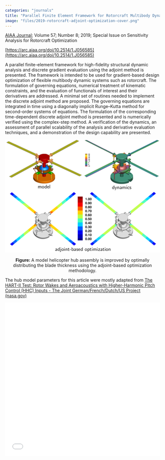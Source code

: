 ```yaml
---
categories: "journals"
title: "Parallel Finite Element Framework for Rotorcraft Multibody Dynamics and Adjoint Sensitivities"
image: "files/2019-rotorcraft-adjoint-optimization-cover.png"
---
```


[AIAA Journal](https://arc.aiaa.org/journal/aiaaj); Volume 57; Number 8; 2019; Special Issue on Sensitivity Analysis for Rotorcraft Optimization

[https://arc.aiaa.org/doi/10.2514/1.J056585](https://arc.aiaa.org/doi/10.2514/1.J056585)

A parallel finite-element framework for high-fidelity structural dynamic analysis and discrete gradient evaluation using the adjoint method is presented. The framework is intended to be used for gradient-based design optimization of flexible multibody dynamic systems such as rotorcraft. The formulation of governing equations, numerical treatment of kinematic constraints, and the evaluation of functionals of interest and their derivatives are addressed. A minimal set of routines needed to implement the discrete adjoint method are proposed. The governing equations are integrated in time using a diagonally implicit Runge–Kutta method for second-order systems of equations. The formulation of the corresponding time-dependent discrete adjoint method is presented and is numerically verified using the complex-step method. A verification of the dynamics, an assessment of parallel scalability of the analysis and derivative evaluation techniques, and a demonstration of the design capability are presented.  

![](/files/2019-rotorcraft-adjoint-optimization-cover.png)

<p align="center"><b>Figure: </b> A model helicopter hub assembly is improved by optimally distributing the blade thickness using the adjoint-based optimization methodology.</p>

The hub model parameters for this article were mostly adapted from [The HART-II Test: Rotor Wakes and Aeroacoustics with Higher-Harmonic Pitch Control (HHC) Inputs - The Joint German/French/Dutch/US Project (nasa.gov)](https://rotorcraft.arc.nasa.gov/Publications/../files/Yu_AHSF02.pdf)

<iframe src="/files/2019-rotorcraft-adjoint-optimization-preprint.pdf" width="100%" height="500"  frameborder="yes" border="10" marginwidth="10"  marginheight="10"></iframe>

